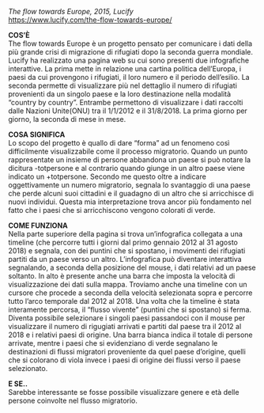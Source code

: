 _The flow towards Europe, 2015, Lucify_  
https://www.lucify.com/the-flow-towards-europe/

**COS’È**  
The flow towards Europe è un progetto pensato per comunicare i dati della più grande crisi di migrazione di rifugiati dopo la seconda guerra mondiale. Lucify ha realizzato una pagina web su cui sono presenti due infografiche interattive. La prima mette in relazione una cartina politica dell’Europa, i paesi da cui provengono i rifugiati, il loro numero e il periodo dell’esilio. La seconda permette di visualizzare più nel dettaglio il numero di rifugiati provenienti da un singolo paese e la loro destinazione nella modalità “country by country”.
Entrambe permettono di visualizzare i dati raccolti dalle Nazioni Unite(ONU) tra il 1/1/2012 e il 31/8/2018. La prima giorno per giorno, la seconda di mese in mese.

**COSA SIGNIFICA**  
Lo scopo del progetto è quallo di dare “forma” ad un fenomeno così difficilmente visualizzabile come il processo migratorio. Quando un punto rappresentate un insieme di persone abbandona un paese si può notare la dicitura -totpersone e al contrario quando giunge in un altro paese viene indicato un +totpersone. Secondo me questo oltre a indicare oggettivamente un numero migratorio, segnala lo svantaggio di una paese che perde alcuni suoi cittadini e il guadagno di un altro che si arricchisce di nuovi individui. Questa mia interpretazione trova ancor più fondamento nel fatto che i paesi che si arricchiscono vengono colorati di verde.

**COME FUNZIONA**  
Nella parte superiore della pagina si trova un’infografica collegata a una timeline (che percorre tutti i giorni dal primo gennaio 2012 al 31 agosto 2018) e segnala, con dei puntini che si spostano, i movimenti dei rifugiati partiti da un paese verso un altro. L’infografica può diventare interattiva segnalando, a seconda della posizione del mouse, i dati relativi ad un paese soltanto. In alto è presente anche una barra che imposta la velocità di visualizzazione dei dati sulla mappa. Troviamo anche una timeline con un cursore che procede a seconda della velocità selezionata sopra e percorre tutto l’arco temporale dal 2012 al 2018. Una volta che la timeline è stata interamente percorsa, il “flusso vivente” (puntini che si spostano) si ferma. Diventa possibile selezionare i singoli paesi passandoci con il mouse per visualizzare il numero di rigugiati arrivati e partiti dal paese tra il 2012 al 2018 e i relativi paesi di origine. Una barra bianca indica il totale di persone arrivate, mentre i paesi che si evidenziano di verde segnalano le destinazioni di flussi migratori proveniente da quel paese d’origine, quelli che si colorano di viola invece i paesi di origine dei flussi verso il paese selezionato. 

**E SE..**  
Sarebbe interessante se fosse possibile visualizzare genere e età delle persone coinvolte nel flusso migratorio.
